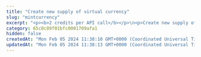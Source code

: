 ```yaml
---
title: "Create new supply of virtual currency"
slug: "mintcurrency"
excerpt: "<p><b>2 credits per API call</b></p>\n<p>Create new supply of virtual currency linked on the given accountId. Method increases the total supply of the currency.</p>\n<p>This method creates Ledger transaction with operationType MINT with undefined counterAccountId.</p>"
category: 65c0c89f01bfc0001709afa1
hidden: false
createdAt: "Mon Feb 05 2024 11:38:10 GMT+0000 (Coordinated Universal Time)"
updatedAt: "Mon Feb 05 2024 11:38:13 GMT+0000 (Coordinated Universal Time)"
---
```

